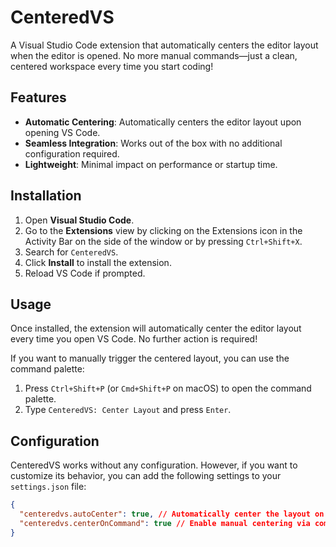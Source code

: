 # CenteredVS

A Visual Studio Code extension that automatically centers the editor layout when the editor is opened. No more manual commands—just a clean, centered workspace every time you start coding!

## Features

- **Automatic Centering**: Automatically centers the editor layout upon opening VS Code.
- **Seamless Integration**: Works out of the box with no additional configuration required.
- **Lightweight**: Minimal impact on performance or startup time.

## Installation

1. Open **Visual Studio Code**.
2. Go to the **Extensions** view by clicking on the Extensions icon in the Activity Bar on the side of the window or by pressing `Ctrl+Shift+X`.
3. Search for `CenteredVS`.
4. Click **Install** to install the extension.
5. Reload VS Code if prompted.

## Usage

Once installed, the extension will automatically center the editor layout every time you open VS Code. No further action is required!

If you want to manually trigger the centered layout, you can use the command palette:

1. Press `Ctrl+Shift+P` (or `Cmd+Shift+P` on macOS) to open the command palette.
2. Type `CenteredVS: Center Layout` and press `Enter`.

## Configuration

CenteredVS works without any configuration. However, if you want to customize its behavior, you can add the following settings to your `settings.json` file:

```json
{
  "centeredvs.autoCenter": true, // Automatically center the layout on startup
  "centeredvs.centerOnCommand": true // Enable manual centering via command palette
}
